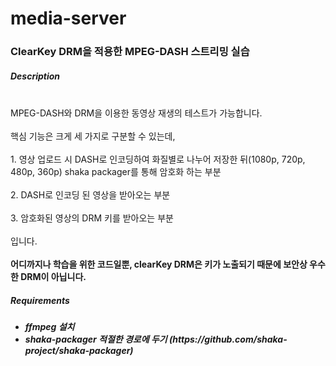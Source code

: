 # media-server
<h3>ClearKey DRM을 적용한 MPEG-DASH 스트리밍 실습</h3>
<h5>Description</h5>
<br>MPEG-DASH와 DRM을 이용한 동영상 재생의 테스트가 가능합니다.</br>
<br>핵심 기능은 크게 세 가지로 구분할 수 있는데, </br>
<br>1. 영상 업로드 시 DASH로 인코딩하여 화질별로 나누어 저장한 뒤(1080p, 720p, 480p, 360p) shaka packager를 통해 암호화 하는 부분</br>
<br>2. DASH로 인코딩 된 영상을 받아오는 부분</br>
<br>3. 암호화된 영상의 DRM 키를 받아오는 부분</br>
<br>입니다.</br>
<br><b>어디까지나 학습을 위한 코드일뿐, clearKey DRM은 키가 노출되기 때문에 보안상 우수한 DRM이 아닙니다.</b></br>
<h5> Requirements <h5>
<ul>
<li>ffmpeg 설치</li>
<li>shaka-packager 적절한 경로에 두기 (https://github.com/shaka-project/shaka-packager)</li>
<ul>
